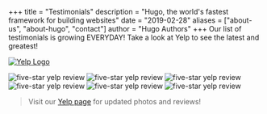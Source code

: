 +++
title = "Testimonials"
description = "Hugo, the world's fastest framework for building websites"
date = "2019-02-28"
aliases = ["about-us", "about-hugo", "contact"]
author = "Hugo Authors"
+++
Our list of testimonials is growing EVERYDAY!  Take a look at Yelp to see the latest and greatest!

[![Yelp Logo](/img/reviews/Yelp_Logo.svg)](https://www.yelp.com/biz/all-phase-masonry-waipahu-2)

![five-star yelp review](/img/reviews/review1.png)
![five-star yelp review](/img/reviews/review3.png)
![five-star yelp review](/img/reviews/review2.png)
![five-star yelp review](/img/reviews/review5.png)
![five-star yelp review](/img/reviews/review6.png)
![five-star yelp review](/img/reviews/review4.png)

> Visit our [Yelp page](https://www.yelp.com/biz/all-phase-masonry-waipahu-2) for updated photos and reviews!
